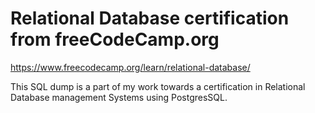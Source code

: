 # Relational Database certification from freeCodeCamp.org
https://www.freecodecamp.org/learn/relational-database/

This SQL dump is a part of my work towards a certification in Relational Database management Systems using PostgresSQL.
